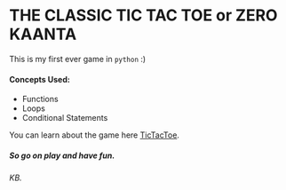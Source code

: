 # THE CLASSIC TIC TAC TOE or ZERO KAANTA

This is my first ever game in `python` :)

#### Concepts Used: 
+ Functions
+ Loops 
+ Conditional Statements 

You can learn about the game here [TicTacToe](https://en.wikipedia.org/wiki/Tic-tac-toe).
##### So go on play and have fun.

###### KB.

